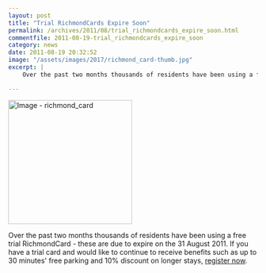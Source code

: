 ```yaml
---
layout: post
title: "Trial RichmondCards Expire Soon"
permalink: /archives/2011/08/trial_richmondcards_expire_soon.html
commentfile: 2011-08-19-trial_richmondcards_expire_soon
category: news
date: 2011-08-19 20:32:52
image: "/assets/images/2017/richmond_card-thumb.jpg"
excerpt: |
    Over the past two months thousands of residents have been using a free trial RichmondCard - these are due to expire on the 31 August 2011. If you have a trial card and would like to continue to receive benefits such as up to 30 minutes' free parking and 10% discount on longer stays, <a href="http://www.richmond.gov.uk/home/transport_and_streets/motor_vehicles_roads_and_parking/parking/parking_meters/richmondcard.htm">register now</a>

---
```


<a href="/assets/images/2017/richmond_card.jpg" title="Click for a larger image"><img src="/assets/images/2017/richmond_card-thumb.jpg" width="250" alt="Image - richmond_card"  class="photo right"/></a>

Over the past two months thousands of residents have been using a free trial RichmondCard - these are due to expire on the 31 August 2011. If you have a trial card and would like to continue to receive benefits such as up to 30 minutes' free parking and 10% discount on longer stays, [register now](http://www.richmond.gov.uk/home/transport_and_streets/motor_vehicles_roads_and_parking/parking/parking_meters/richmondcard.htm).
